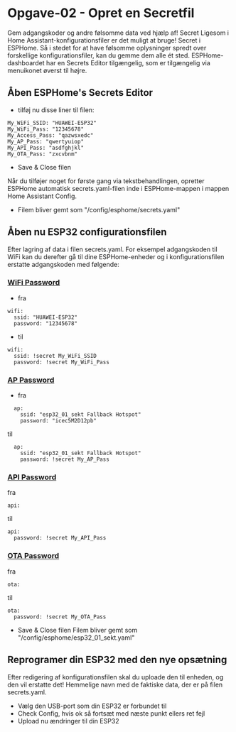 # Opgave-02 - Opret en Secretfil 
Gem adgangskoder og andre følsomme data ved hjælp af! Secret
Ligesom i Home Assistant-konfigurationsfiler er det muligt at bruge! Secret i ESPHome. Så i stedet for at have følsomme oplysninger spredt over forskellige konfigurationsfiler, kan du gemme dem alle ét sted.
ESPHome-dashboardet har en Secrets Editor tilgængelig, som er tilgængelig via menuikonet øverst til højre.

## Åben ESPHome's Secrets Editor
* tilføj nu disse liner til filen:
```
My_WiFi_SSID: "HUAWEI-ESP32"
My_WiFi_Pass: "12345678"
My_Access_Pass: "qazwsxedc"
My_AP_Pass: "qwertyuiop"
My_API_Pass: "asdfghjkl"
My_OTA_Pass: "zxcvbnm"
```
* Save & Close filen  

Når du tilføjer noget for første gang via tekstbehandlingen, opretter ESPHome automatisk secrets.yaml-filen inde i ESPHome-mappen i mappen Home Assistant Config.   
* Filem bliver gemt som "/config/esphome/secrets.yaml"

## Åben nu ESP32 configurationsfilen
Efter lagring af data i filen secrets.yaml. For eksempel adgangskoden til WiFi kan du derefter gå til dine ESPHome-enheder og i konfigurationsfilen erstatte adgangskoden med følgende:

### [WiFi Password](https://esphome.io/components/wifi.html#wifi-component)
* fra
```
wifi:
  ssid: "HUAWEI-ESP32"
  password: "12345678"
```
* til 
```
wifi:
  ssid: !secret My_WiFi_SSID
  password: !secret My_WiFi_Pass
```
### [AP Password](https://esphome.io/components/wifi.html#configuration-variables)
* fra
```
  ap:
    ssid: "esp32_01_sekt Fallback Hotspot"
    password: "icec5M2D12pb"
```
til
```
  ap:
    ssid: "esp32_01_sekt Fallback Hotspot"
    password: !secret My_AP_Pass
```
### [API Password](https://esphome.io/components/api.html) 
fra
```
api:
```
til
```
api:
  password: !secret My_API_Pass
```
### [OTA Password](https://esphome.io/components/ota.html)
fra
```
ota:
```
til
```
ota:
  password: !secret My_OTA_Pass
```

* Save & Close filen
Filem bliver gemt som "/config/esphome/esp32_01_sekt.yaml"




## Reprogramer din ESP32 med den nye opsætning
Efter redigering af konfigurationsfilen skal du uploade den til enheden, og den vil erstatte det! Hemmelige navn med de faktiske data, der er på filen secrets.yaml.

* Vælg den USB-port som din ESP32 er forbundet til
* Check Config, hvis ok så fortsæt med næste punkt ellers ret fejl
* Upload nu ændringer til din ESP32

